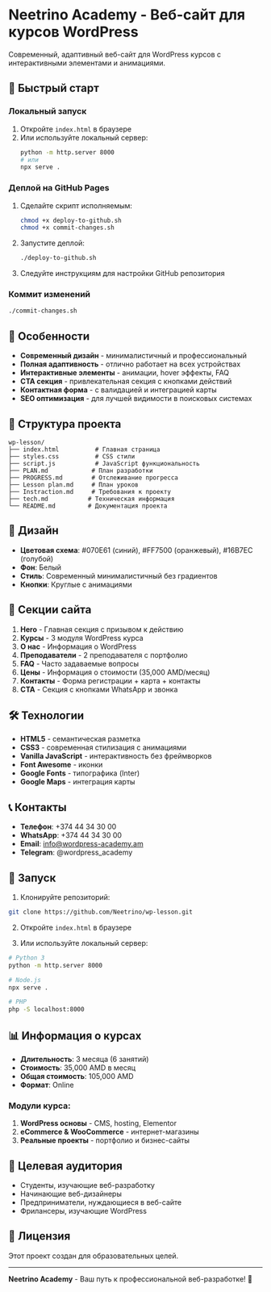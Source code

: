 # Neetrino Academy - Веб-сайт для курсов WordPress

Современный, адаптивный веб-сайт для WordPress курсов с интерактивными элементами и анимациями.

## 🚀 Быстрый старт

### Локальный запуск
1. Откройте `index.html` в браузере
2. Или используйте локальный сервер:
   ```bash
   python -m http.server 8000
   # или
   npx serve .
   ```

### Деплой на GitHub Pages
1. Сделайте скрипт исполняемым:
   ```bash
   chmod +x deploy-to-github.sh
   chmod +x commit-changes.sh
   ```

2. Запустите деплой:
   ```bash
   ./deploy-to-github.sh
   ```

3. Следуйте инструкциям для настройки GitHub репозитория

### Коммит изменений
```bash
./commit-changes.sh
```

## 🚀 Особенности

- **Современный дизайн** - минималистичный и профессиональный
- **Полная адаптивность** - отлично работает на всех устройствах
- **Интерактивные элементы** - анимации, hover эффекты, FAQ
- **CTA секция** - привлекательная секция с кнопками действий
- **Контактная форма** - с валидацией и интеграцией карты
- **SEO оптимизация** - для лучшей видимости в поисковых системах

## 📁 Структура проекта

```
wp-lesson/
├── index.html          # Главная страница
├── styles.css          # CSS стили
├── script.js           # JavaScript функциональность
├── PLAN.md            # План разработки
├── PROGRESS.md        # Отслеживание прогресса
├── Lesson plan.md     # План уроков
├── Instraction.md     # Требования к проекту
├── tech.md           # Техническая информация
└── README.md         # Документация проекта
```

## 🎨 Дизайн

- **Цветовая схема**: #070E61 (синий), #FF7500 (оранжевый), #16B7EC (голубой)
- **Фон**: Белый
- **Стиль**: Современный минималистичный без градиентов
- **Кнопки**: Круглые с анимациями

## 📱 Секции сайта

1. **Hero** - Главная секция с призывом к действию
2. **Курсы** - 3 модуля WordPress курса
3. **О нас** - Информация о WordPress
4. **Преподаватели** - 2 преподавателя с портфолио
5. **FAQ** - Часто задаваемые вопросы
6. **Цены** - Информация о стоимости (35,000 AMD/месяц)
7. **Контакты** - Форма регистрации + карта + контакты
8. **CTA** - Секция с кнопками WhatsApp и звонка

## 🛠 Технологии

- **HTML5** - семантическая разметка
- **CSS3** - современная стилизация с анимациями
- **Vanilla JavaScript** - интерактивность без фреймворков
- **Font Awesome** - иконки
- **Google Fonts** - типографика (Inter)
- **Google Maps** - интеграция карты

## 📞 Контакты

- **Телефон**: +374 44 34 30 00
- **WhatsApp**: +374 44 34 30 00
- **Email**: info@wordpress-academy.am
- **Telegram**: @wordpress_academy

## 🚀 Запуск

1. Клонируйте репозиторий:
```bash
git clone https://github.com/Neetrino/wp-lesson.git
```

2. Откройте `index.html` в браузере

3. Или используйте локальный сервер:
```bash
# Python 3
python -m http.server 8000

# Node.js
npx serve .

# PHP
php -S localhost:8000
```

## 📊 Информация о курсах

- **Длительность**: 3 месяца (6 занятий)
- **Стоимость**: 35,000 AMD в месяц
- **Общая стоимость**: 105,000 AMD
- **Формат**: Online

### Модули курса:
1. **WordPress основы** - CMS, hosting, Elementor
2. **eCommerce & WooCommerce** - интернет-магазины
3. **Реальные проекты** - портфолио и бизнес-сайты

## 🎯 Целевая аудитория

- Студенты, изучающие веб-разработку
- Начинающие веб-дизайнеры
- Предприниматели, нуждающиеся в веб-сайте
- Фрилансеры, изучающие WordPress

## 📄 Лицензия

Этот проект создан для образовательных целей.

---

**Neetrino Academy** - Ваш путь к профессиональной веб-разработке! 🚀
